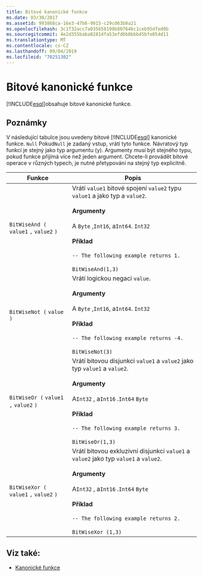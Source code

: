 ```yaml
---
title: Bitové kanonické funkce
ms.date: 03/30/2017
ms.assetid: 993868ca-16e3-47b6-9915-c29cd63b0a21
ms.openlocfilehash: 3c1f32acc7a035658198b807646c1ceb95dfed0b
ms.sourcegitcommit: 4e2d355baba82814fa53efd6b8bbb45bfe054d11
ms.translationtype: MT
ms.contentlocale: cs-CZ
ms.lasthandoff: 09/04/2019
ms.locfileid: "70251302"
---
```

# <a name="bitwise-canonical-functions"></a>Bitové kanonické funkce
[!INCLUDE[esql](../../../../../../includes/esql-md.md)]obsahuje bitové kanonické funkce.  
  
## <a name="remarks"></a>Poznámky  
 V následující tabulce jsou uvedeny bitové [!INCLUDE[esql](../../../../../../includes/esql-md.md)] kanonické funkce. `Null` Pokud`Null` je zadaný vstup, vrátí tyto funkce. Návratový typ funkcí je stejný jako typ argumentu (y). Argumenty musí být stejného typu, pokud funkce přijímá více než jeden argument. Chcete-li provádět bitové operace v různých typech, je nutné přetypování na stejný typ explicitně.  
  
|Funkce|Popis|  
|--------------|-----------------|  
|`BitWiseAnd (` `value1` `,`  `value2` `)`|Vrátí `value1` bitové spojení `value2` typu `value1` a jako typ a `value2`.<br /><br /> **Argumenty**<br /><br /> A `Byte` ,`Int16`, a`Int64`. `Int32`<br /><br /> **Příklad**<br /><br /> `-- The following example returns 1.`<br /><br /> `BitWiseAnd(1,3)`|  
|`BitWiseNot (` `value` `)`|Vrátí logickou negaci `value`.<br /><br /> **Argumenty**<br /><br /> A `Byte` ,`Int16`, a`Int64`. `Int32`<br /><br /> **Příklad**<br /><br /> `-- The following example returns -4.`<br /><br /> `BitWiseNot(3)`|  
|`BitWiseOr (` `value1` `,`  `value2` `)`|Vrátí bitovou disjunkci `value1` a `value2` jako typ `value1` a `value2`.<br /><br /> **Argumenty**<br /><br /> A`Int32` , a`Int16` .`Int64` `Byte`<br /><br /> **Příklad**<br /><br /> `-- The following example returns 3.`<br /><br /> `BitWiseOr(1,3)`|  
|`BitWiseXor (` `value1` `,`  `value2` `)`|Vrátí bitovou exkluzivní disjunkci `value1` a `value2` jako typ `value1` a `value2`.<br /><br /> **Argumenty**<br /><br /> A`Int32` , a`Int16` .`Int64` `Byte`<br /><br /> **Příklad**<br /><br /> `-- The following example returns 2.`<br /><br /> `BitWiseXor (1,3)`|  
  
## <a name="see-also"></a>Viz také:

- [Kanonické funkce](canonical-functions.md)
